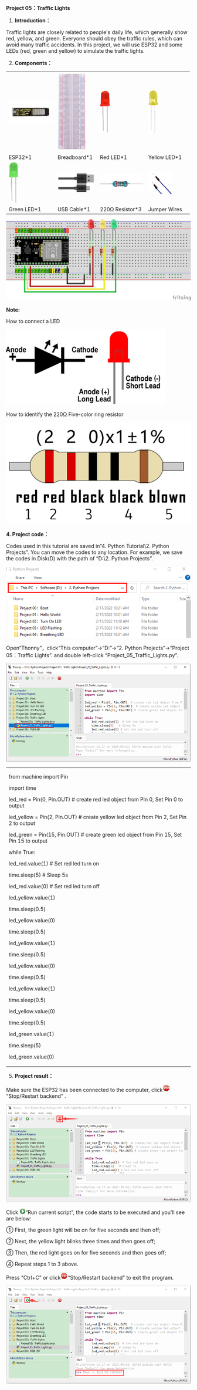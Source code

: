 **Project 05：Traffic Lights**

1.  **Introduction：**

Traffic lights are closely related to people's daily life, which
generally show red, yellow, and green. Everyone should obey the traffic
rules, which can avoid many traffic accidents. In this project, we will
use ESP32 and some LEDs (red, green and yellow) to simulate the traffic
lights.

2.  **Components：**

<table>
<tbody>
<tr class="odd">
<td><img src="https://raw.githubusercontent.com/keyestudio/KS5012-Keyestudio-ESP32-Learning-Kit-Basic-Edition-Python/master/media/56c8489f249af8dcd03115ab6eb70ec9.jpeg" style="width:1.24444in;height:0.60764in" /></td>
<td><img src="https://raw.githubusercontent.com/keyestudio/KS5012-Keyestudio-ESP32-Learning-Kit-Basic-Edition-Python/master/media/b57b4057770f0bcc43f037c0ab8e1c41.png" style="width:0.84375in;height:2.23125in" /></td>
<td><img src="https://raw.githubusercontent.com/keyestudio/KS5012-Keyestudio-ESP32-Learning-Kit-Basic-Edition-Python/master/media/afa6edd3ff90b027a6f43995a6fb15a2.png" style="width:0.28333in;height:1.20972in" /></td>
<td><img src="https://raw.githubusercontent.com/keyestudio/KS5012-Keyestudio-ESP32-Learning-Kit-Basic-Edition-Python/master/media/0c1b0f91b4e56bcbc235d06b48809ac9.png" style="width:0.27986in;height:1.22222in" /></td>
<td></td>
</tr>
<tr class="even">
<td>ESP32*1</td>
<td>Breadboard*1</td>
<td>Red LED*1</td>
<td>Yellow LED*1</td>
<td></td>
</tr>
<tr class="odd">
<td><img src="https://raw.githubusercontent.com/keyestudio/KS5012-Keyestudio-ESP32-Learning-Kit-Basic-Edition-Python/master/media/6c688493b558ed5f3e90e7dab38cbd93.png" style="width:0.26736in;height:1.16389in" /></td>
<td><img src="https://raw.githubusercontent.com/keyestudio/KS5012-Keyestudio-ESP32-Learning-Kit-Basic-Edition-Python/master/media/7dcbd02995be3c142b2f97df7f7c03ce.png" style="width:1.05903in;height:0.56667in" /></td>
<td><img src="https://raw.githubusercontent.com/keyestudio/KS5012-Keyestudio-ESP32-Learning-Kit-Basic-Edition-Python/master/media/098a2730d0b0a2a4b2079e0fc87fd38b.png" style="width:1.22639in;height:0.49236in" /></td>
<td><img src="https://raw.githubusercontent.com/keyestudio/KS5012-Keyestudio-ESP32-Learning-Kit-Basic-Edition-Python/master/media/c801a7baee258ff7f5f28ac6e9a7097b.png" style="width:0.66736in;height:0.64097in" /></td>
<td></td>
</tr>
<tr class="even">
<td>Green LED*1</td>
<td>USB Cable*1</td>
<td>220Ω Resistor*3</td>
<td>Jumper Wires</td>
<td></td>
</tr>
</tbody>
</table>

![](/media/a991f5cc6f8759eca3b9d01f95fe4854.png)

**Note:**

How to connect a LED

![](/media/42ff6f405dfa128593827de5aa03e94b.png)

How to identify the 220Ω Five-color ring resistor

![](/media/55c0199544e9819328f6d5778f10d7d0.png)

**4. Project code：**

Codes used in this tutorial are saved in“4. Python Tutorial\\2. Python
Projects”. You can move the codes to any location. For example, we save
the codes in Disk(D) with the path of “D:\\2. Python Projects”.

![](/media/906b7d4391131929a6b0726f7f5bab30.png)

Open“Thonny”，click“This computer”→“D:”→“2. Python Projects”→“Project
05：Traffic Lights”. and double left-click
“Project\_05\_Traffic\_Lights.py”.

![](/media/3e7a7b6c0b24bb17c40d2df0a774a6af.png)

<table>
<tbody>
<tr class="odd">
<td><p>from machine import Pin</p>
<p>import time</p>
<p>led_red = Pin(0, Pin.OUT) # create red led object from Pin 0, Set Pin 0 to output</p>
<p>led_yellow = Pin(2, Pin.OUT) # create yellow led object from Pin 2, Set Pin 2 to output</p>
<p>led_green = Pin(15, Pin.OUT) # create green led object from Pin 15, Set Pin 15 to output</p>
<p>while True:</p>
<p>led_red.value(1) # Set red led turn on</p>
<p>time.sleep(5) # Sleep 5s</p>
<p>led_red.value(0) # Set red led turn off</p>
<p>led_yellow.value(1)</p>
<p>time.sleep(0.5)</p>
<p>led_yellow.value(0)</p>
<p>time.sleep(0.5)</p>
<p>led_yellow.value(1)</p>
<p>time.sleep(0.5)</p>
<p>led_yellow.value(0)</p>
<p>time.sleep(0.5)</p>
<p>led_yellow.value(1)</p>
<p>time.sleep(0.5)</p>
<p>led_yellow.value(0)</p>
<p>time.sleep(0.5)</p>
<p>led_green.value(1)</p>
<p>time.sleep(5)</p>
<p>led_green.value(0)</p></td>
</tr>
</tbody>
</table>

5.  **Project result：**

Make sure the ESP32 has been connected to the computer,
click![](/media/27451c8a9c13e29d02bc0f5831cfaf1f.png)“Stop/Restart backend” .

![](/media/2065c1fd3ae9e84526ccf18f1f5f0cc8.png)

Click ![](/media/da852227207616ccd9aff28f19e02690.png)“Run current script”, the code starts to be
executed and you'll see are below:

① First, the green light will be on for five seconds and then off; 

② Next, the yellow light blinks three times and then goes off;

③ Then, the red light goes on for five seconds and then goes off;

④ Repeat steps 1 to 3 above.

Press “Ctrl+C” or click![](/media/27451c8a9c13e29d02bc0f5831cfaf1f.png)“Stop/Restart backend” to
exit the program.

![](/media/3b8f375f1e2f09e2f7f27b3cd4c13bc4.png)
